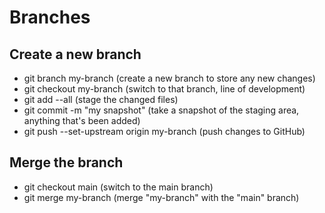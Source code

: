 # Branches

## Create a new branch

* git branch my-branch (create a new branch to store any new changes)
* git checkout my-branch (switch to that branch, line of development)
* git add --all (stage the changed files)
* git commit -m "my snapshot" (take a snapshot of the staging area, anything that's been added)
* git push --set-upstream origin my-branch (push changes to GitHub)

## Merge the branch

* git checkout main (switch to the main branch)
* git merge my-branch (merge "my-branch" with the "main" branch)
